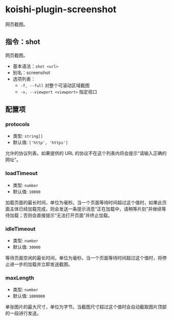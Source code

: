 # koishi-plugin-screenshot

网页截图。

## 指令：shot

网页截图。

- 基本语法：`shot <url>`
- 别名：screenshot
- 选项列表：
  - `-f, --full` 对整个可滚动区域截图
  - `-v, --viewport <viewport>` 指定视口

## 配置项

### protocols

- 类型: `string[]`
- 默认值: `['http', 'https']`

允许的协议列表。如果提供的 URL 的协议不在这个列表内将会提示“请输入正确的网址”。

### loadTimeout

- 类型: `number`
- 默认值: `10000`

加载页面的最长时间，单位为毫秒。当一个页面等待时间超过这个值时，如果此页面主体已经加载完成，则会发送一条提示消息“正在加载中，请稍等片刻”并继续等待加载；否则会直接提示“无法打开页面”并终止加载。

### idleTimeout

- 类型: `number`
- 默认值: `30000`

等待页面空闲的最长时间，单位为毫秒。当一个页面等待时间超过这个值时，将停止进一步的加载并立即发送截图。

### maxLength

- 类型: `number`
- 默认值: `1000000`

单张图片的最大尺寸，单位为字节。当截图尺寸超过这个值时会自动截取图片顶部的一段进行发送。
